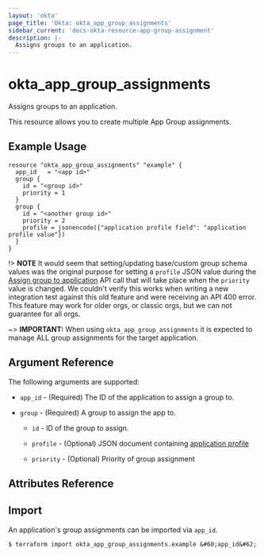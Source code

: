 ```yaml
---
layout: 'okta'
page_title: 'Okta: okta_app_group_assignments'
sidebar_current: 'docs-okta-resource-app-group-assignment'
description: |-
  Assigns groups to an application.
---
```


# okta_app_group_assignments

Assigns groups to an application.

This resource allows you to create multiple App Group assignments.

## Example Usage

```hcl
resource "okta_app_group_assignments" "example" {
  app_id   = "<app id>"
  group {
    id = "<group id>"
    priority = 1
  }
  group {
    id = "<another group id>"
    priority = 2
    profile = jsonencode({"application profile field": "application profile value"})
  }
}

```

!> **NOTE** It would seem that setting/updating base/custom group schema values
was the original purpose for setting a `profile` JSON value during the [Assign
group to
application](https://developer.okta.com/docs/reference/api/apps/#assign-group-to-application)
API call that will take place when the `priority` value is changed. We couldn't
verify this works when writing a new integration test against this old feature
and were receiving an API 400 error. This feature may work for older orgs, or
classic orgs, but we can not guarantee for all orgs.

~> **IMPORTANT:** When using `okta_app_group_assignments` it is expected to manage ALL group assignments for the target application.

## Argument Reference

The following arguments are supported:

- `app_id` - (Required) The ID of the application to assign a group to.

- `group` - (Required) A group to assign the app to.

    - `id` - ID of the group to assign.

    - `profile` - (Optional) JSON document containing [application profile](https://developer.okta.com/docs/reference/api/apps/#profile-object)

    - `priority` - (Optional) Priority of group assignment



## Attributes Reference


## Import

An application's group assignments can be imported via `app_id`.

```
$ terraform import okta_app_group_assignments.example &#60;app_id&#62;
```
